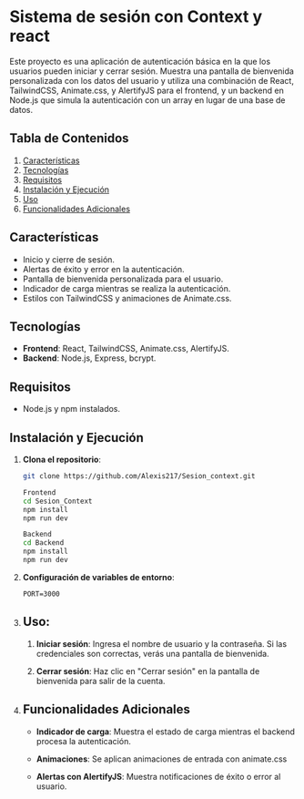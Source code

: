# Sistema de sesión con Context y react

Este proyecto es una aplicación de autenticación básica en la que los usuarios pueden iniciar y cerrar sesión. Muestra una pantalla de bienvenida personalizada con los datos del usuario y utiliza una combinación de React, TailwindCSS, Animate.css, y AlertifyJS para el frontend, y un backend en Node.js que simula la autenticación con un array en lugar de una base de datos.

## Tabla de Contenidos

1. [Características](#características)
2. [Tecnologías](#tecnologías)
3. [Requisitos](#requisitos)
4. [Instalación y Ejecución](#instalación-y-ejecución)
5. [Uso](#uso)
6. [Funcionalidades Adicionales](#funcionalidades-adicionales)

## Características

- Inicio y cierre de sesión.
- Alertas de éxito y error en la autenticación.
- Pantalla de bienvenida personalizada para el usuario.
- Indicador de carga mientras se realiza la autenticación.
- Estilos con TailwindCSS y animaciones de Animate.css.

## Tecnologías

- **Frontend**: React, TailwindCSS, Animate.css, AlertifyJS.
- **Backend**: Node.js, Express, bcrypt.

## Requisitos

- Node.js y npm instalados.

## Instalación y Ejecución

1. **Clona el repositorio**:

   ```bash
   git clone https://github.com/Alexis217/Sesion_context.git

   Frontend
   cd Sesion_Context
   npm install
   npm run dev

   Backend
   cd Backend
   npm install
   npm run dev
   ```

2. **Configuración de variables de entorno**:
   ```
   PORT=3000
   ```
3. ## **Uso**:

   1. **Iniciar sesión**: Ingresa el nombre de usuario y la contraseña. Si las credenciales son correctas, verás una pantalla de bienvenida.

   2. **Cerrar sesión**: Haz clic en "Cerrar sesión" en la pantalla de bienvenida para salir de la cuenta.

4. ## **Funcionalidades Adicionales**

   - **Indicador de carga**: Muestra el estado de carga mientras el backend procesa la autenticación.

   - **Animaciones**: Se aplican animaciones de entrada con animate.css

   - **Alertas con AlertifyJS**: Muestra notificaciones de éxito o error al usuario.
